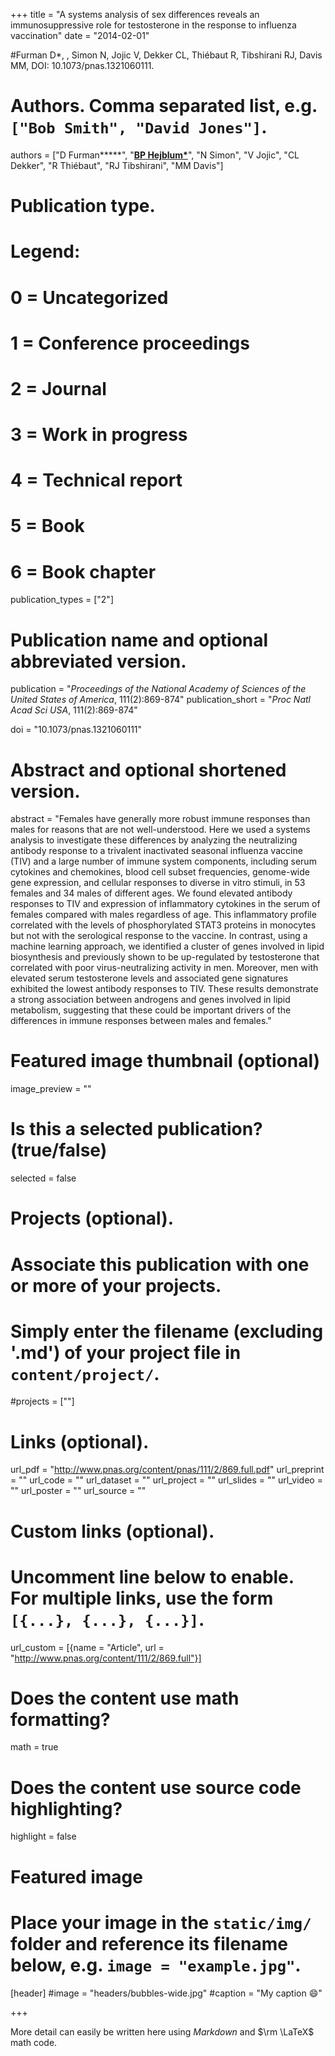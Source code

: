 +++
title = "A systems analysis of sex differences reveals an immunosuppressive role for testosterone in the response to influenza vaccination"
date = "2014-02-01"

#Furman D*, , Simon N, Jojic V, Dekker CL, Thiébaut R, Tibshirani RJ, Davis MM, DOI: 10.1073/pnas.1321060111.
# Authors. Comma separated list, e.g. `["Bob Smith", "David Jones"]`.
authors = ["D Furman**\***", "<u>**BP Hejblum\***</u>", "N Simon", "V Jojic", "CL Dekker", "R Thiébaut", "RJ Tibshirani", "MM Davis"]

# Publication type.
# Legend:
# 0 = Uncategorized
# 1 = Conference proceedings
# 2 = Journal
# 3 = Work in progress
# 4 = Technical report
# 5 = Book
# 6 = Book chapter
publication_types = ["2"]

# Publication name and optional abbreviated version.
publication = "*Proceedings of the National Academy of Sciences of the United States of America*, 111(2):869-874"
publication_short = "*Proc Natl Acad Sci USA*, 111(2):869-874"

doi = "10.1073/pnas.1321060111"

# Abstract and optional shortened version.
abstract = "Females have generally more robust immune responses than males for reasons that are not well-understood. Here we used a systems analysis to investigate these differences by analyzing the neutralizing antibody response to a trivalent inactivated seasonal influenza vaccine (TIV) and a large number of immune system components, including serum cytokines and chemokines, blood cell subset frequencies, genome-wide gene expression, and cellular responses to diverse in vitro stimuli, in 53 females and 34 males of different ages. We found elevated antibody responses to TIV and expression of inflammatory cytokines in the serum of females compared with males regardless of age. This inflammatory profile correlated with the levels of phosphorylated STAT3 proteins in monocytes but not with the serological response to the vaccine. In contrast, using a machine learning approach, we identified a cluster of genes involved in lipid biosynthesis and previously shown to be up-regulated by testosterone that correlated with poor virus-neutralizing activity in men. Moreover, men with elevated serum testosterone levels and associated gene signatures exhibited the lowest antibody responses to TIV. These results demonstrate a strong association between androgens and genes involved in lipid metabolism, suggesting that these could be important drivers of the differences in immune responses between males and females."

# Featured image thumbnail (optional)
image_preview = ""

# Is this a selected publication? (true/false)
selected = false

# Projects (optional).
#   Associate this publication with one or more of your projects.
#   Simply enter the filename (excluding '.md') of your project file in `content/project/`.
#projects = [""]

# Links (optional).
url_pdf = "http://www.pnas.org/content/pnas/111/2/869.full.pdf"
url_preprint = ""
url_code = ""
url_dataset = ""
url_project = ""
url_slides = ""
url_video = ""
url_poster = ""
url_source = ""

# Custom links (optional).
#   Uncomment line below to enable. For multiple links, use the form `[{...}, {...}, {...}]`.
url_custom = [{name = "Article", url = "http://www.pnas.org/content/111/2/869.full"}]

# Does the content use math formatting?
math = true

# Does the content use source code highlighting?
highlight = false

# Featured image
# Place your image in the `static/img/` folder and reference its filename below, e.g. `image = "example.jpg"`.
[header]
#image = "headers/bubbles-wide.jpg"
#caption = "My caption :smile:"

+++

More detail can easily be written here using *Markdown* and $\rm \LaTeX$ math code.
